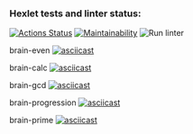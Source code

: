 ### Hexlet tests and linter status:
[![Actions Status](https://github.com/suxoitea/frontend-project-lvl1/workflows/hexlet-check/badge.svg)](https://github.com/suxoitea/frontend-project-lvl1/actions)
[![Maintainability](https://api.codeclimate.com/v1/badges/a99a88d28ad37a79dbf6/maintainability)](https://codeclimate.com/github/codeclimate/codeclimate/maintainability)
![Run linter](https://github.com/suxoitea/frontend-project-lvl1/actions/workflows/lint-testing.yml/badge.svg)

brain-even
[![asciicast](https://asciinema.org/a/Fk15QDdSPcTN6uqrOhvkukKfO.svg)](https://asciinema.org/a/Fk15QDdSPcTN6uqrOhvkukKfO)

brain-calc
[![asciicast](https://asciinema.org/a/sH96WvaJZEPL29OlVD0R4GR4h.svg)](https://asciinema.org/a/sH96WvaJZEPL29OlVD0R4GR4h)

brain-gcd
[![asciicast](https://asciinema.org/a/EwCRE4CRo35VUXMcnyQr4Ccxp.svg)](https://asciinema.org/a/EwCRE4CRo35VUXMcnyQr4Ccxp)

brain-progression
[![asciicast](https://asciinema.org/a/XJhpIpRhsl0GvpHyObrPz9Xc6.svg)](https://asciinema.org/a/XJhpIpRhsl0GvpHyObrPz9Xc6)

brain-prime
[![asciicast](https://asciinema.org/a/HZyDswMiWPMkLJmhHczlt3mU6.svg)](https://asciinema.org/a/HZyDswMiWPMkLJmhHczlt3mU6)